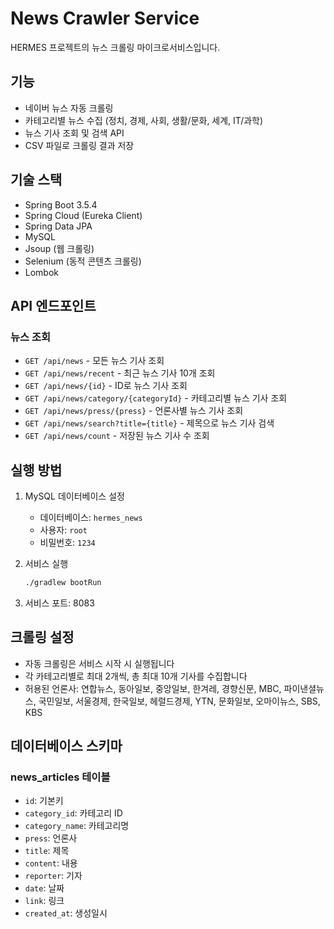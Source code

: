 # News Crawler Service

HERMES 프로젝트의 뉴스 크롤링 마이크로서비스입니다.

## 기능

- 네이버 뉴스 자동 크롤링
- 카테고리별 뉴스 수집 (정치, 경제, 사회, 생활/문화, 세계, IT/과학)
- 뉴스 기사 조회 및 검색 API
- CSV 파일로 크롤링 결과 저장

## 기술 스택

- Spring Boot 3.5.4
- Spring Cloud (Eureka Client)
- Spring Data JPA
- MySQL
- Jsoup (웹 크롤링)
- Selenium (동적 콘텐츠 크롤링)
- Lombok

## API 엔드포인트

### 뉴스 조회
- `GET /api/news` - 모든 뉴스 기사 조회
- `GET /api/news/recent` - 최근 뉴스 기사 10개 조회
- `GET /api/news/{id}` - ID로 뉴스 기사 조회
- `GET /api/news/category/{categoryId}` - 카테고리별 뉴스 기사 조회
- `GET /api/news/press/{press}` - 언론사별 뉴스 기사 조회
- `GET /api/news/search?title={title}` - 제목으로 뉴스 기사 검색
- `GET /api/news/count` - 저장된 뉴스 기사 수 조회

## 실행 방법

1. MySQL 데이터베이스 설정
   - 데이터베이스: `hermes_news`
   - 사용자: `root`
   - 비밀번호: `1234`

2. 서비스 실행
   ```bash
   ./gradlew bootRun
   ```

3. 서비스 포트: 8083

## 크롤링 설정

- 자동 크롤링은 서비스 시작 시 실행됩니다
- 각 카테고리별로 최대 2개씩, 총 최대 10개 기사를 수집합니다
- 허용된 언론사: 연합뉴스, 동아일보, 중앙일보, 한겨레, 경향신문, MBC, 파이낸셜뉴스, 국민일보, 서울경제, 한국일보, 헤럴드경제, YTN, 문화일보, 오마이뉴스, SBS, KBS

## 데이터베이스 스키마

### news_articles 테이블
- `id`: 기본키
- `category_id`: 카테고리 ID
- `category_name`: 카테고리명
- `press`: 언론사
- `title`: 제목
- `content`: 내용
- `reporter`: 기자
- `date`: 날짜
- `link`: 링크
- `created_at`: 생성일시

